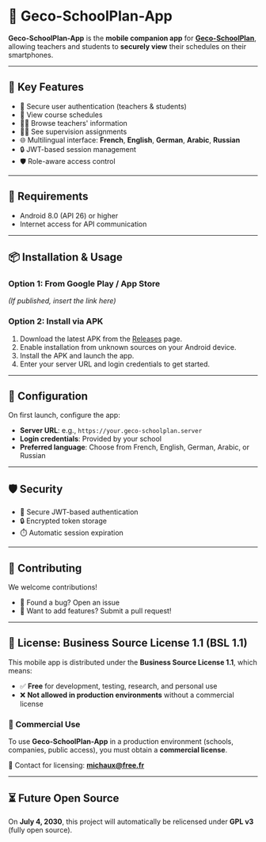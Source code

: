 # 📱 Geco-SchoolPlan-App

**Geco-SchoolPlan-App** is the **mobile companion app** for [**Geco-SchoolPlan**](https://github.com/Michaux-Technology/Geco-SchoolPlan/blob/main/README.md), allowing teachers and students to **securely view** their schedules on their smartphones.

---

## 🚀 Key Features

- 🔐 Secure user authentication (teachers & students)
- 📆 View course schedules
- 🧑‍🏫 Browse teachers' information
- 🧍‍♂️ See supervision assignments
- 🌐 Multilingual interface: **French**, **English**, **German**, **Arabic**, **Russian**
- 🔒 JWT-based session management
- 🛡️ Role-aware access control

---

## 🧰 Requirements

- Android 8.0 (API 26) or higher
- Internet access for API communication

---

## 📦 Installation & Usage

### Option 1: From Google Play / App Store
*(If published, insert the link here)*

### Option 2: Install via APK

1. Download the latest APK from the [Releases](https://github.com/Michaux-Technology/Geco-SchoolPlan-App/releases) page.
2. Enable installation from unknown sources on your Android device.
3. Install the APK and launch the app.
4. Enter your server URL and login credentials to get started.

---

## 🔧 Configuration

On first launch, configure the app:

- **Server URL**: e.g., `https://your.geco-schoolplan.server`
- **Login credentials**: Provided by your school
- **Preferred language**: Choose from French, English, German, Arabic, or Russian

---

## 🛡️ Security

- 🔐 Secure JWT-based authentication
- 🔒 Encrypted token storage
- ⏱️ Automatic session expiration

---

## 🤝 Contributing

We welcome contributions!  
- 🐛 Found a bug? Open an issue  
- 🌟 Want to add features? Submit a pull request!

---

## 📄 License: Business Source License 1.1 (BSL 1.1)

This mobile app is distributed under the **Business Source License 1.1**, which means:

- ✅ **Free** for development, testing, research, and personal use  
- ❌ **Not allowed in production environments** without a commercial license

### 🔐 Commercial Use

To use **Geco-SchoolPlan-App** in a production environment (schools, companies, public access), you must obtain a **commercial license**.

📩 Contact for licensing: **michaux@free.fr**

---

## ⏳ Future Open Source

On **July 4, 2030**, this project will automatically be relicensed under **GPL v3** (fully open source).
